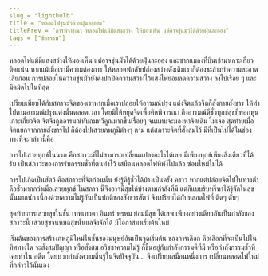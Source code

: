 ```yaml
---
slug = "lightbulb"
title = "หลอดไฟขุ่นมัวด้วยฝุ่นละออง"
titlePrev = "การพิจารณา หลอดไฟแม้มีแสงสว่าง ให้มองเห็น แต่อาจขุ่นมัวได้ด้วยฝุ่นละออง"
tags = ["ข้อธรรม"]
---
```



หลอดไฟแม้มีแสงสว่างให้มองเห็น แต่อาจขุ่นมัวได้ด้วยฝุ่นละออง
และซากแมลงที่บินเข้ามาเกาะเกี่ยวติดแน่น หากแม้เมื่อเรามีความต้องการ
ให้หลอดฟกลับปส่องสว่างดังเดิมเราก็ต้องชะล้างทำความสะอาดเสียก่อน
การปล่อยให้ความขุ่นมัวยังคงปกปิดความสว่างไว้แสงไฟย่อมลดความสว่าง
ลงไปเรื่อย ๆ และมืดมิดไปในที่สุด

เปรียบเทียบได้กับสภาวะจิตของเราหากเมื่อเราปล่อยให้อารมณ์ปรุง
แต่งจิตแล้วจิตก็สั่งกายสังขาร ให้ทำไปตามอารมณ์ปรุงแต่งนั้นตลอดเวลา
โดยมิได้หยุดจิตเพื่อคิดพิจารณา ถึงอารมณ์ดีชั่วทุกข์สุขที่พอกพูนเกาะเกี่ยวจิต จิตจึงถูกอารมณ์ทับถมทวีคูณมากขึ้นเรื่อยๆ จนแทบจะมองหาจิตเดิม
ไม่เจอ สุดท้ายเมื่อจิตแยกจากกายสังขารไป ก็ต้องไปเสวยภพภูมิต่างๆ ตาม
แต่สภาวะจิตที่สั่งสมไว้ มีที่เป็นไปได้ในช่องทางที่จะกล่าวนี้คือ

การไปเสวยทุกข์ในนรก คือสภาวะที่ไม่สามารถเปลี่ยนแปลงอะไรได้เลย
มีเพียงทุกข์เพียงสิ่งเดียวที่ได้รับ เป็นสภาวะของการรับกรรมชั่วที่ตนทำไว้
เสมือนหลอดไฟที่พังไปแล้ว ซ่อมใหม่ไม่ได้

การไปเกิดเป็นสัตว์ คือสภาวะที่จิตก่อนนั้น ยังรู้ดีรู้ชั่วได้บ้างเป็นครั้ง
คราว หากแต่ปล่อยจิตไปในทางต่ำคือชั่วมากกว่าเมื่อเสวยทุกข์ ในสภาว
นี้จึงอาจมีสุขได้บ้างตามกำลังที่มี แต่ก็แบบริบหรี่หาได้รู้จักในสุขนั้นมากนัก
เนื่องด้วยความไม่รู้อันเป็นปกติของสังขารสัตว์ จึงเปรียบได้กับหลอดไฟที่
ติดๆ ดับๆ

สุดท้ายการเสวยสุขในชั้น เทพเทวดา อินทร์ พรหม ย่อมมีสุข ได้เสพ
เพียงอย่างเดียวอันเป็นกำลังของสภาวะนี้ เสวยสุขจนหมดสุขนั่นแลจึงจักได้
มีโอกาสมาเริ่มต้นใหม่

เริ่มต้นของการสร้างภพภูมิใหม่ในชั้นของมนุษย์อันเป็นจุดเริ่มต้น
ของการเลือก คือเลือกที่จะเป็นไปในทิศทางใด จะสั่งสมปัญญา หรือสั่งสม
อวิชชาความไม่รู้ ก็ขึ้นอยู่กับกำลังกรรมดีที่มี หรือกำลังกรรมชั่วที่เคยทำใน
อดีต โดยบวกกำลังความตื่นรู้ในจิตปัจจุบัน... จึงเปรียบเสมือนหนึ่งการ
เปลี่ยนหลอดไฟใหม่ที่กล่าวไว้นั้นเอง
